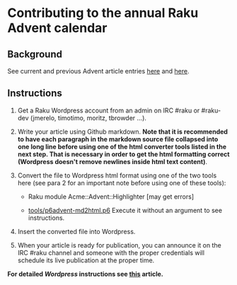 # Contributing to the annual Raku Advent calendar

## Background

See current and previous Advent article entries
[here](https://perl6advent.wordpress.com/) and [here](https://rakuadventcalendar.wordpress.com).

## Instructions

1. Get a Raku Wordpress account from an admin on IRC #raku or #raku-dev
   (jmerelo, timotimo, moritz, tbrowder ...).

2. Write your article using Github markdown.  **Note that it is
   recommended to have each paragraph in the markdown source file
   collapsed into one long line before using one of the html converter
   tools listed in the next step.  That is necessary in order to get
   the html formatting correct (Wordpress doesn't remove newlines
   inside html text content)**.

3. Convert the file to Wordpress html format using one of the two
   tools here (see para 2 for an important note before using one of
   these tools):

   * Raku module Acme::Advent::Highlighter [may get errors]

   * [tools/p6advent-md2html.p6](tools/p6advent-md2html.p6) Execute it
     without an argument to see instructions.

4. Insert the converted file into Wordpress.

5. When your article is ready for publication, you can announce it
   on the IRC \#raku channel and someone with the proper credentials
   will schedule its live publication at the proper time.

**For detailed *Wordpress* instructions see
  [this](https://wordpress.org/support/article/writing-posts)
  article.**
